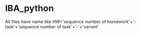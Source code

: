 # IBA_python
All files have name like HW+'sequence number of homework'+'-task'+'sequence number of task'+'-'+'variant'
